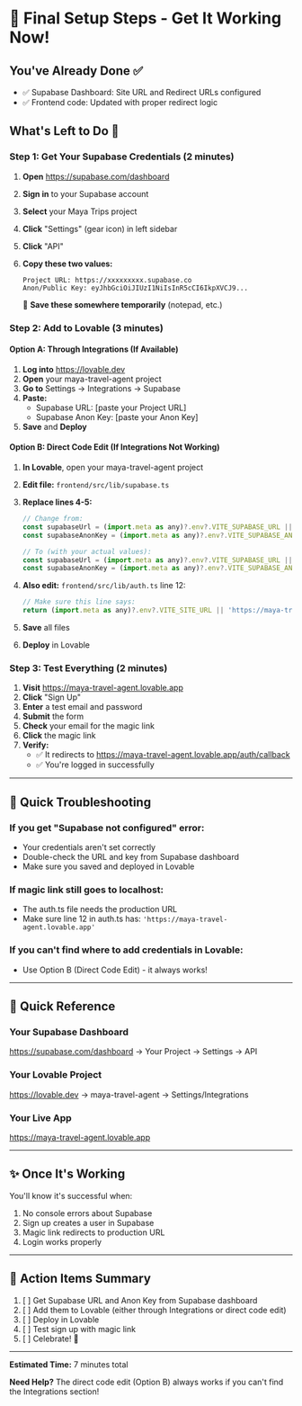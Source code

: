 # 🎯 Final Setup Steps - Get It Working Now!

## You've Already Done ✅
- ✅ Supabase Dashboard: Site URL and Redirect URLs configured
- ✅ Frontend code: Updated with proper redirect logic

## What's Left to Do 🔧

### Step 1: Get Your Supabase Credentials (2 minutes)

1. **Open** https://supabase.com/dashboard
2. **Sign in** to your Supabase account
3. **Select** your Maya Trips project
4. **Click** "Settings" (gear icon) in left sidebar
5. **Click** "API"
6. **Copy these two values:**

   ```
   Project URL: https://xxxxxxxxx.supabase.co
   Anon/Public Key: eyJhbGciOiJIUzI1NiIsInR5cCI6IkpXVCJ9...
   ```

   📝 **Save these somewhere temporarily** (notepad, etc.)

### Step 2: Add to Lovable (3 minutes)

#### Option A: Through Integrations (If Available)

1. **Log into** https://lovable.dev
2. **Open** your maya-travel-agent project
3. **Go to** Settings → Integrations → Supabase
4. **Paste:**
   - Supabase URL: [paste your Project URL]
   - Supabase Anon Key: [paste your Anon Key]
5. **Save** and **Deploy**

#### Option B: Direct Code Edit (If Integrations Not Working)

1. **In Lovable**, open your maya-travel-agent project
2. **Edit file:** `frontend/src/lib/supabase.ts`
3. **Replace lines 4-5:**

   ```javascript
   // Change from:
   const supabaseUrl = (import.meta as any)?.env?.VITE_SUPABASE_URL || 'YOUR_SUPABASE_URL'
   const supabaseAnonKey = (import.meta as any)?.env?.VITE_SUPABASE_ANON_KEY || 'YOUR_SUPABASE_ANON_KEY'
   
   // To (with your actual values):
   const supabaseUrl = (import.meta as any)?.env?.VITE_SUPABASE_URL || 'https://YOUR-PROJECT.supabase.co'
   const supabaseAnonKey = (import.meta as any)?.env?.VITE_SUPABASE_ANON_KEY || 'eyJ...YOUR-KEY...'
   ```

4. **Also edit:** `frontend/src/lib/auth.ts` line 12:

   ```javascript
   // Make sure this line says:
   return (import.meta as any)?.env?.VITE_SITE_URL || 'https://maya-travel-agent.lovable.app'
   ```

5. **Save** all files
6. **Deploy** in Lovable

### Step 3: Test Everything (2 minutes)

1. **Visit** https://maya-travel-agent.lovable.app
2. **Click** "Sign Up"
3. **Enter** a test email and password
4. **Submit** the form
5. **Check** your email for the magic link
6. **Click** the magic link
7. **Verify:**
   - ✅ It redirects to https://maya-travel-agent.lovable.app/auth/callback
   - ✅ You're logged in successfully

---

## 🚨 Quick Troubleshooting

### If you get "Supabase not configured" error:
- Your credentials aren't set correctly
- Double-check the URL and key from Supabase dashboard
- Make sure you saved and deployed in Lovable

### If magic link still goes to localhost:
- The auth.ts file needs the production URL
- Make sure line 12 in auth.ts has: `'https://maya-travel-agent.lovable.app'`

### If you can't find where to add credentials in Lovable:
- Use Option B (Direct Code Edit) - it always works!

---

## 📱 Quick Reference

### Your Supabase Dashboard
https://supabase.com/dashboard → Your Project → Settings → API

### Your Lovable Project
https://lovable.dev → maya-travel-agent → Settings/Integrations

### Your Live App
https://maya-travel-agent.lovable.app

---

## ✨ Once It's Working

You'll know it's successful when:
1. No console errors about Supabase
2. Sign up creates a user in Supabase
3. Magic link redirects to production URL
4. Login works properly

---

## 🎯 Action Items Summary

1. [ ] Get Supabase URL and Anon Key from Supabase dashboard
2. [ ] Add them to Lovable (either through Integrations or direct code edit)
3. [ ] Deploy in Lovable
4. [ ] Test sign up with magic link
5. [ ] Celebrate! 🎉

---

**Estimated Time:** 7 minutes total

**Need Help?** The direct code edit (Option B) always works if you can't find the Integrations section!
